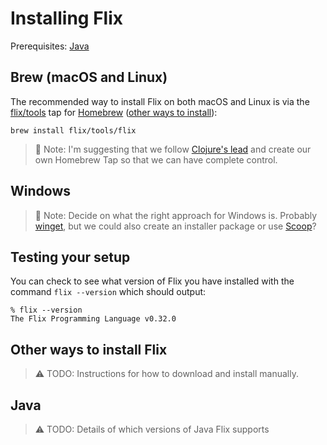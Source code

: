 # Installing Flix

Prerequisites: [Java](#java)

## Brew (macOS and Linux)

The recommended way to install Flix on both macOS and Linux is via the [flix/tools]() tap for [Homebrew](https://brew.sh) ([other ways to install](#other-ways-to-install-flix)):

```
brew install flix/tools/flix
```

> 🤔 Note: I'm suggesting that we follow [Clojure's lead](https://github.com/clojure/homebrew-tools) and create our own Homebrew Tap so that we can have complete control.

## Windows

> 🤔 Note: Decide on what the right approach for Windows is. Probably [winget](https://learn.microsoft.com/en-us/windows/package-manager/), but we could also create an installer package or use [Scoop](https://scoop.sh)?

## Testing your setup

You can check to see what version of Flix you have installed with the command `flix --version` which should output:

```
% flix --version
The Flix Programming Language v0.32.0
```

## Other ways to install Flix

> ⚠️ TODO: Instructions for how to download and install manually.

## Java

> ⚠️ TODO: Details of which versions of Java Flix supports
